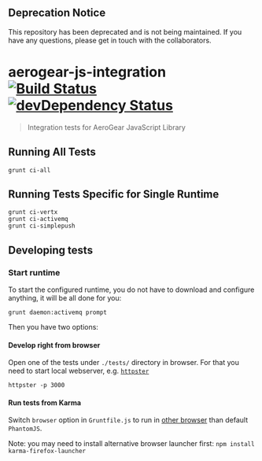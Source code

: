 ## Deprecation Notice
This repository has been deprecated and is not being maintained. If you have any questions, please get in touch with the collaborators.

# aerogear-js-integration [![Build Status](https://travis-ci.org/aerogear/aerogear-js.png)](https://travis-ci.org/aerogear/aerogear-js) [![devDependency Status](https://david-dm.org/aerogear/aerogear-js-integration/dev-status.png)](https://david-dm.org/aerogear/aerogear-js-integration#info=devDependencies) #

> Integration tests for AeroGear JavaScript Library

## Running All Tests

    grunt ci-all

## Running Tests Specific for Single Runtime

    grunt ci-vertx
    grunt ci-activemq
    grunt ci-simplepush

## Developing tests

### Start runtime

To start the configured runtime, you do not have to download and configure anything, it will be all done for you:

    grunt daemon:activemq prompt

Then you have two options:

#### Develop right from browser

Open one of the tests under `./tests/` directory in browser. For that you need to start local webserver, e.g. [`httpster`](http://simbco.github.io/httpster/)

    httpster -p 3000

#### Run tests from Karma

Switch `browser` option in `Gruntfile.js` to run in [other browser](http://karma-runner.github.io/0.8/config/browsers.html) than default `PhantomJS`.

Note: you may need to install alternative browser launcher first: `npm install karma-firefox-launcher`
